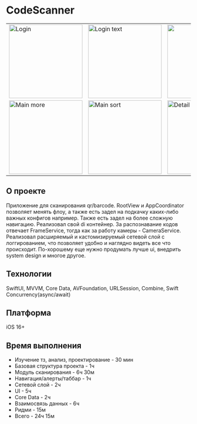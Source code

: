 # CodeScanner
<table>
  <tr>
    <td><img src="https://github.com/user-attachments/assets/b7ab5ae4-77b2-4045-ac23-dfafdd13fdea" alt="Login" width="200"/></td>
    <td><img src="https://github.com/user-attachments/assets/1b9a7f57-a57e-4b85-82df-aa1712e68b5c" alt="Login text" width="200"/></td>
    <td><img src="https://github.com/user-attachments/assets/91eabec1-8fb7-43b1-8611-b9e426f9f800" alet="Login alert" width="200"/></td>
    <td><img src="https://github.com/user-attachments/assets/9a5e0200-0b6f-4d60-bb3c-4ba9ea471999" alt="Main Loading" width="200"/></td>
  </tr>
  <tr>
    <td><img src="https://github.com/user-attachments/assets/17d724c4-5a71-4134-825a-768ae3a9a221" alt="Main more" width="200"/></td>
    <td><img src="https://github.com/user-attachments/assets/2eb2c5ce-fdbd-4381-a375-8d782293b6bb" alt="Main sort" width="200"/></td>
    <td><img src="https://github.com/user-attachments/assets/187fb632-5927-4e28-b20b-6a5042fce57f" alt="Detail" width="200"/></td>
  </tr>
</table>

## О проекте
Приложение для сканирования qr/barcode. RootView и AppCoordinator позволяет менять флоу, а также есть задел на подкачку каких-либо важных конфигов например. Также есть задел на более сложную навигацию. Реализовал свой di контейнер. За распознавание кодов отвечает FrameService, тогда как за работу камеры - CameraService. 
Реализовал расширяемый и кастомизируемый сетевой слой с логгированием, что позволяет удобно и наглядно видеть все что происходит.
По-хорошему еще нужно продумать лучше ui, внедрить system design и многое другое.

## Технологии
SwiftUI, MVVM, Core Data, AVFoundation, URLSession, Combine, Swift Concurrency(async/await)

## Платформа
iOS 16+

## Время выполнения
- Изучение тз, анализ, проектирование - 30 мин
- Базовая структура проекта - 1ч
- Модуль сканирования - 6ч 30м
- Навигация/алерты/таббар - 1ч
- Сетевой слой - 2ч
- UI - 5ч
- Core Data - 2ч
- Взаимосвязь данных - 6ч
- Ридми - 15м
- Всего - 24ч 15м
